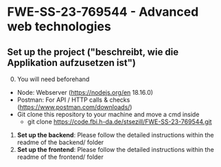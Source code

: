 # FWE-SS-23-769544 - Advanced web technologies

## Set up the project ("beschreibt, wie die Applikation aufzusetzen ist")
0. You will need beforehand
- Node: Webserver (https://nodejs.org/en 18.16.0)
- Postman: For API / HTTP calls & checks (https://www.postman.com/downloads/)
- Git clone this repository to your machine and move a cmd inside
    - git clone https://code.fbi.h-da.de/stsezill/FWE-SS-23-769544.git


1. <b>Set up the backend</b>: Please follow the detailed instructions within the readme of the backend/ folder
2. <b>Set up the frontend</b>: Please follow the detailed instructions within the readme of the frontend/ folder
